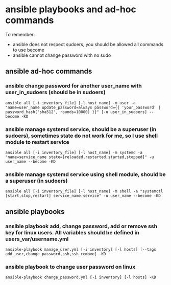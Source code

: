 # ansible playbooks and ad-hoc commands
To remember:
- ansible does not respect sudoers, you should be allowed all commands to use become
- ansible cannot change password with no sudo

## ansible ad-hoc commands
### ansible change password for another user_name with user_in_sudoers (should be in sudoers)
`ansible all [-i inventory_file] [-l host_name] -m user -a "name=user_name update_password=always password={{ 'your_password' | password_hash('sha512', rounds=10000) }}" [-u user_in_sudoers] --become -KD`

### ansible manage systemd service, should be a superuser (in sudoers), sometimes state do not work for me, so I use shell module to restart service
`ansible all [-i inventory_file] [-l host_name] -m systemd -a "name=service_name state=[reloaded,restarted,started,stopped]" -u user_name --become -KD`

### ansible manage systemd service using shell module, should be a superuser (in sudoers)
`ansible all [-i inventory_file] [-l host_name] -m shell -a "systemctl [start,stop,restart] service_name.service" -u user_name --become -KD`

## ansible playbooks
### ansible playbook add, change password, add or remove ssh key for linux users. All variables should be defined in users_var/username.yml
`ansible-playbook manage_user.yml [-i inventory] [-l hosts] [--tags add_user,change_password,ssh,ssh_remove] -KD`

### ansible playbook to change user password on linux
`ansible-playbook change_password.yml [-i inventory] [-l hosts] -KD`
